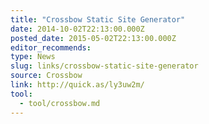 ```yaml
---
title: "Crossbow Static Site Generator"
date: 2014-10-02T22:13:00.000Z
posted_date: 2015-05-02T22:13:00.000Z
editor_recommends:
type: News
slug: links/crossbow-static-site-generator
source: Crossbow
link: http://quick.as/ly3uw2m/
tool:
  - tool/crossbow.md
---
```

